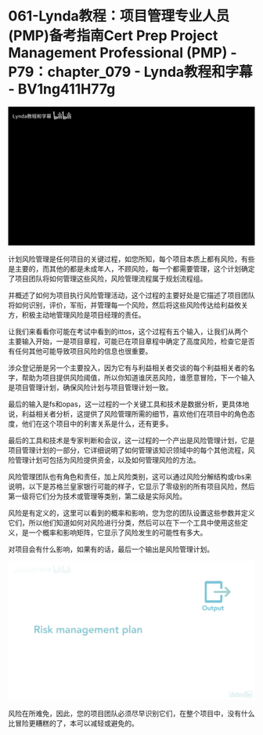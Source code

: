 # 061-Lynda教程：项目管理专业人员(PMP)备考指南Cert Prep Project Management Professional (PMP) - P79：chapter_079 - Lynda教程和字幕 - BV1ng411H77g

![](img/5851ffd39cc7fbf491ad67255353d2ad_0.png)

计划风险管理是任何项目的关键过程，如您所知，每个项目本质上都有风险，有些是主要的，而其他的都是未成年人，不顾风险，每一个都需要管理，这个计划确定了项目团队将如何管理这些风险，风险管理流程属于规划流程组。

并概述了如何为项目执行风险管理活动，这个过程的主要好处是它描述了项目团队将如何识别，评价，军衔，并管理每一个风险，然后将这些风险传达给利益攸关方，积极主动地管理风险是项目经理的责任。

让我们来看看你可能在考试中看到的ittos，这个过程有五个输入，让我们从两个主要输入开始，一是项目章程，可能已在项目章程中确定了高度风险，检查它是否有任何其他可能导致项目风险的信息也很重要。

涉众登记册是另一个主要投入，因为它有与利益相关者交谈的每个利益相关者的名字，帮助为项目提供风险阈值，所以你知道谁厌恶风险，谁愿意冒险，下一个输入是项目管理计划，确保风险计划与项目管理计划一致。

最后的输入是fs和opas，这一过程的一个关键工具和技术是数据分析，更具体地说，利益相关者分析，这提供了风险管理所需的细节，喜欢他们在项目中的角色态度，他们在这个项目中的利害关系是什么，还有更多。

最后的工具和技术是专家判断和会议，这一过程的一个产出是风险管理计划，它是项目管理计划的一部分，它详细说明了如何管理该知识领域中的每个其他流程，风险管理计划可包括为风险提供资金，以及如何管理风险的方法。

风险管理团队也有角色和责任，加上风险类别，这可以通过风险分解结构或rbs来说明，以下是苏格兰皇家银行可能的样子，它显示了零级别的所有项目风险，然后第一级将它们分为技术或管理等类别，第二级是实际风险。

风险是有定义的，这里可以看到的概率和影响，您为您的团队设置这些参数并定义它们，所以他们知道如何对风险进行分类，然后可以在下一个工具中使用这些定义，是一个概率和影响矩阵，它显示了风险发生的可能性有多大。

对项目会有什么影响，如果有的话，最后一个输出是风险管理计划。

![](img/5851ffd39cc7fbf491ad67255353d2ad_2.png)

风险在所难免，因此，您的项目团队必须尽早识别它们，在整个项目中，没有什么比冒险更糟糕的了，本可以减轻或避免的。

